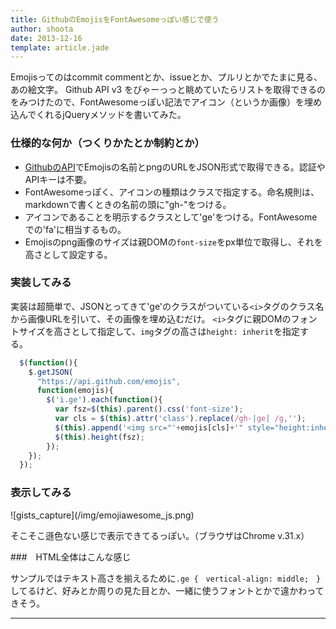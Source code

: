 ```yaml
---
title: GithubのEmojisをFontAwesomeっぽい感じで使う
author: shoota
date: 2013-12-16
template: article.jade
---
```


Emojisってのはcommit commentとか、issueとか、プルリとかでたまに見る、あの絵文字。
Github API v3 をびゃーっっと眺めていたらリストを取得できるのをみつけたので、FontAwesomeっぽい記法でアイコン（というか画像）を埋め込んでくれるjQueryメソッドを書いてみた。

<span class="more"></span>

### 仕様的な何か（つくりかたとか制約とか）

+ [GithubのAPI](https://api.github.com/emojis)でEmojisの名前とpngのURLをJSON形式で取得できる。認証やAPIキーは不要。
+ FontAwesomeっぽく、アイコンの種類はクラスで指定する。命名規則は、markdownで書くときの名前の頭に"gh-"をつける。
+ アイコンであることを明示するクラスとして'ge'をつける。FontAwesomeでの'fa'に相当するもの。
+ Emojisのpng画像のサイズは親DOMの`font-size`をpx単位で取得し、それを高さとして設定する。

### 実装してみる

実装は超簡単で、JSONとってきて'ge'のクラスがついている`<i>`タグのクラス名から画像URLを引いて、その画像を埋め込むだけ。
`<i>`タグに親DOMのフォントサイズを高さとして指定して、`img`タグの高さは`height: inherit`を指定する。

``` javascript
  $(function(){
    $.getJSON(
      "https://api.github.com/emojis",
      function(emojis){
        $('i.ge').each(function(){
          var fsz=$(this).parent().css('font-size');
          var cls = $(this).attr('class').replace(/gh-|ge| /g,'');
          $(this).append('<img src="'+emojis[cls]+'" style="height:inherit">');
          $(this).height(fsz);
        });
    });
  });

```

### 表示してみる

<div class="lg-img">![gists_capture](/img/emojiawesome_js.png)</div>

そこそこ遜色ない感じで表示できてるっぽい。（ブラウザはChrome v.31.x）


###　HTML全体はこんな感じ

<script src="https://gist.github.com/shoota/7987115.js"></script>
サンプルではテキスト高さを揃えるために`.ge {　vertical-align: middle;　}`してるけど、好みとか周りの見た目とか、一緒に使うフォントとかで違かわってきそう。


---